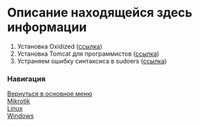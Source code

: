 # Описание находящейся здесь информации

1. Установка Oxidized ([ссылка](oxidized.md))
1. Установка Tomcat для программистов ([ссылка](nginx_tomcat.md))
1. Устраняем ошибку синтаксиса в sudoers ([ссылка](error_sudoers.md))

### Навигация
[Вернуться в основное меню](../README.md)
<br> [Mikrotik](../mikrotik/README.md)
<br> [Linux](../linux/README.md)
<br> [Windows](../windows/README.md)
